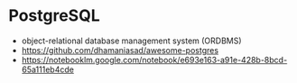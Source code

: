 # PostgreSQL


- object-relational database management system (ORDBMS) 
- https://github.com/dhamaniasad/awesome-postgres
- https://notebooklm.google.com/notebook/e693e163-a91e-428b-8bcd-65a111eb4cde
